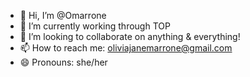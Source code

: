 - 👋 Hi, I’m @Omarrone
- 🌱 I’m currently working through TOP
- 💞️ I’m looking to collaborate on anything & everything!
- 📫 How to reach me: oliviajanemarrone@gmail.com
- 😄 Pronouns: she/her
  

<!---
Omarrone/Omarrone is a ✨ special ✨ repository because its `README.md` (this file) appears on your GitHub profile.
You can click the Preview link to take a look at your changes.
--->
